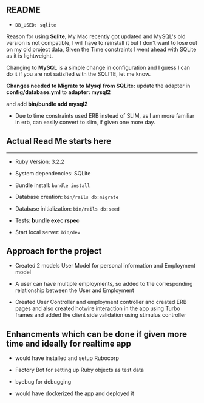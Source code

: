 ## README


- ```DB_USED: sqlite```

Reason for using **Sqlite**, My Mac recently got updated and MySQL's old version is not compatible, I will have to reinstall it but I don't want to lose out on my old project data, Given the Time constraints I went ahead with SQLite as it is lightweight.

Changing to **MySQL** is a simple change in configuration and I guess I can do it if you are not satisfied with the SQLITE, let me know.

**Changes needed to Migrate to Mysql from SQLite:**
update the adapter in **config/database.yml** to **adapter: mysql2**

and add **bin/bundle add mysql2** 

- Due to time constraints used ERB instead of SLIM, as I am more familiar in erb, can easily convert to slim, if given one more day.




## Actual Read Me starts here


--------------------------------
- Ruby Version: 3.2.2

- System dependencies: SQLite

- Bundle install: ```bundle install```

- Database creation: ```bin/rails db:migrate```

- Database initialization: ```bin/rails db:seed```

- Tests: **bundle exec rspec**


- Start local server: ```bin/dev```





**Approach for the project**
----------------------------
- Created 2 models User Model for personal information and Employment model

- A user can have multiple employments, so added to the corresponding relationship between the User and Employment

- Created User Controller and employment controller and created ERB pages and also created hotwire interaction in the app using Turbo frames and added the client side validation using  stimulus controller 



## Enhancments which can be done if given more time and ideally for realtime app


- would have installed and setup Rubocorp

- Factory Bot for setting up Ruby objects as test data

- byebug for debugging 

- would have dockerized the app and deployed it




